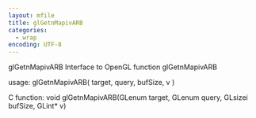 ```yaml
---
layout: mfile
title: glGetnMapivARB
categories:
  - wrap
encoding: UTF-8
---
```


glGetnMapivARB  Interface to OpenGL function glGetnMapivARB

usage:  glGetnMapivARB( target, query, bufSize, v )

C function:  void glGetnMapivARB(GLenum target, GLenum query, GLsizei bufSize, GLint\* v)